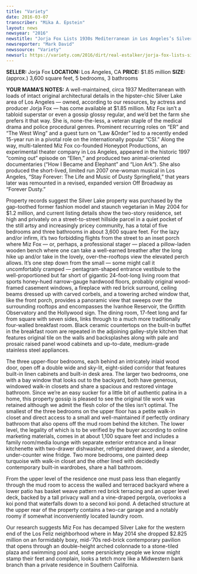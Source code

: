 ```yaml
---
title: "Variety"
date: 2016-03-07
transcriber: "Mika A. Epstein"
layout: news
newsyear: "2016"
newstitle: "Jorja Fox Lists 1930s Mediterranean in Los Angeles’s Silver Lake Community"
newsreporter: "Mark David"
newssource: "Variety"
newsurl: https://variety.com/2016/dirt/real-estalker/jorja-fox-lists-silver-lake-house-1201724559/
---
```


**SELLER:** Jorja Fox
**LOCATION:** Los Angeles, CA
**PRICE:** $1.85 million
**SIZE:** (approx.) 3,600 square feet, 5 bedrooms, 3 bathrooms

**YOUR MAMA’S NOTES:** A well-maintained, circa 1937 Mediterranean with loads of intact original architectural details in the hipster-chic Silver Lake area of Los Angeles — owned, according to our resources, by actress and producer Jorja Fox — has come available at $1.85 million. Miz Fox isn’t a tabloid superstar or even a gossip glossy regular, and we’d bet the farm she prefers it that way. She is, none-the-less, a veteran staple of the medical drama and police procedural genres. Prominent recurring roles on “ER” and “The West Wing” and a guest turn on “Law &Order” led to a recently ended 15-year run in a pivotal role on the internationally popular “CSI.” Along the way, multi-talented Miz Fox co-founded Honeypot Productions, an experimental theater company in Los Angeles, appeared in the historic 1997 “coming out” episode on “Ellen,” and produced two animal-oriented documentaries (“How I Became and Elephant” and “Lion Ark”). She also produced the short-lived, limited run 2007 one-woman musical in Los Angeles, “Stay Forever: The Life and Music of Dusty Springfield,” that years later was remounted in a revised, expanded version Off Broadway as “Forever Dusty.”

Property records suggest the Silver Lake property was purchased by the gap-toothed former fashion model and staunch vegetarian in May 2004 for $1.2 million, and current listing details show the two-story residence, set high and privately on a street-to-street hillside parcel in a quiet pocket of the still artsy and increasingly pricey community, has a total of five bedrooms and three bathrooms in about 3,600 square feet. For the lazy and/or infirm, it’s two forbidding flights from the street to an inset porch where Miz Fox — or, perhaps, a professional stager — placed a pillow-laden wooden bench where one can take a well-earned breather after the long hike up and/or take in the lovely, over-the-rooftops view the elevated perch allows. It’s one step down from the small — some might call it uncomfortably cramped — pentagram-shaped entrance vestibule to the well-proportioned but far short of gigantic 24-foot-long living room that sports honey-hued narrow-gauge hardwood floors, probably original wood-framed casement windows, a fireplace with red brick surround, ceiling beams dressed up with carved corbels, and a towering arched window that, like the front porch, provides a panoramic view that sweeps over the surrounding rooftops and encompasses the Ivanhoe Reservoir, the Griffith Observatory and the Hollywood sign. The dining room, 17-feet long and far from square with seven sides, links through to a much more traditionally four-walled breakfast room. Black ceramic countertops on the built-in buffet in the breakfast room are repeated in the adjoining galley-style kitchen that features original tile on the walls and backsplashes along with pale and prosaic raised panel wood cabinets and up-to-date, medium-grade stainless steel appliances.

The three upper-floor bedrooms, each behind an intricately inlaid wood door, open off a double wide and sky-lit, eight-sided corridor that features built-in linen cabinets and built-in desk area. The larger two bedrooms, one with a bay window that looks out to the backyard, both have generous, windowed walk-in closets and share a spacious and restored vintage bathroom. Since we’re an easy sucker for a little bit of authentic patina in a home, this property gossip is pleased to see the original tile work was retained although we admit the flesh color of the tiles isn’t optimal. The smallest of the three bedrooms on the upper floor has a petite walk-in closet and direct access to a small and well-maintained if perfectly ordinary bathroom that also opens off the mud room behind the kitchen. The lower level, the legality of which is to be verified by the buyer according to online marketing materials, comes in at about 1,100 square feet and includes a family room/media lounge with separate exterior entrance and a linear kitchenette with two-drawer dishwasher, refrigerated drawer, and a slender, under-counter wine fridge. Two more bedrooms, one painted deep turquoise with walk-in closet and the other lined with decidedly contemporary built-in wardrobes, share a hall bathroom.

From the upper level of the residence one must pass less than elegantly through the mud room to access the walled and terraced backyard where a lower patio has basket weave pattern red brick terracing and an upper level deck, backed by a tall privacy wall and a vine-draped pergola, overlooks a koi pond that waterfalls down to a second koi pond. A detached structure at the upper rear of the property contains a two-car garage and a notably roomy if somewhat inconveniently located laundry room.

Our research suggests Miz Fox has decamped Silver Lake for the western end of the Los Feliz neighborhood where in May 2014 she dropped $2.825 million on an formidably boxy, mid-’70s red-brick contemporary pavilion that opens through an double-height arched colonnade to a stone-tiled plaza and swimming pool and, some persnickety people we know might stamp their feet and complain, looks a tetch more like a Midwestern bank branch than a private residence in Southern California.
